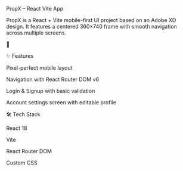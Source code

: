 PropX – React Vite App

PropX is a React + Vite mobile-first UI project based on an Adobe XD design. It features a centered 360×740 frame with smooth navigation across multiple screens.

🔗 

✨ Features

Pixel-perfect mobile layout

Navigation with React Router DOM v6

Login & Signup with basic validation

Account settings screen with editable profile

🛠️ Tech Stack

React 18

Vite

React Router DOM

Custom CSS

